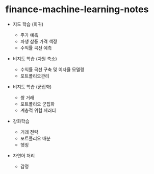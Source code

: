 # finance-machine-learning-notes


- 지도 학습 (회귀)
  - 주가 예측
  - 파생 삼풍 가격 책정
  - 수익률 곡선 예측
  
- 비지도 학습 (차원 축소)
  - 수익률 곡선 구축 및 이자율 모델링
  - 포트폴리오관리
  
- 비지도 학습 (군집화)
  - 쌍 거래
  - 포트폴리오 군집화
  - 계층적 위험 페러티

- 강화학습
  - 거래 전략
  - 포트폴리오 배분
  - 헷징
  
- 자연어 처리
  - 감정 
